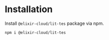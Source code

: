 # Installation

Install `@elixir-cloud/lit-tes` package via npm.

```bash
npm i @elixir-cloud/lit-tes
```
